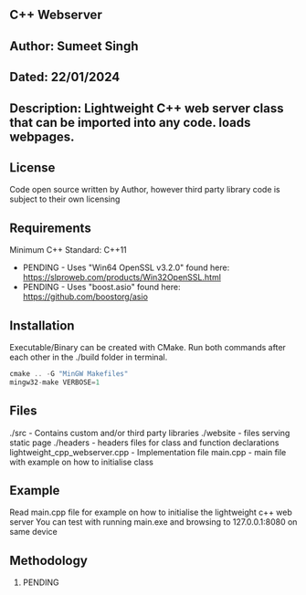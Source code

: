## C++ Webserver

## Author: Sumeet Singh
## Dated: 22/01/2024
## Description: Lightweight C++ web server class that can be imported into any code. loads webpages.


## License
Code open source written by Author, however third party library code is subject to their own licensing


## Requirements
Minimum C++ Standard: C++11
* PENDING - Uses "Win64 OpenSSL v3.2.0" found here: https://slproweb.com/products/Win32OpenSSL.html
* PENDING - Uses "boost.asio" found here: https://github.com/boostorg/asio


## Installation
Executable/Binary can be created with CMake. Run both commands after each other in the ./build folder
in terminal.

```cpp
cmake .. -G "MinGW Makefiles"
mingw32-make VERBOSE=1
```

## Files
./src - Contains custom and/or third party libraries
./website - files serving static page
./headers - headers files for class and function declarations
lightweight_cpp_webserver.cpp - Implementation file
main.cpp - main file with example on how to initialise class


## Example
Read main.cpp file for example on how to initialise the lightweight c++ web server
You can test with running main.exe and browsing to 127.0.0.1:8080 on same device


## Methodology
1. PENDING